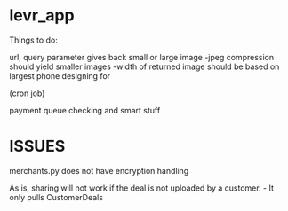 levr_app
========

Things to do:

url, query parameter gives back small or large image
		-jpeg compression should yield smaller images
		-width of returned image should be based on largest phone designing for

(cron job)

payment queue checking and smart stuff

ISSUES
========
merchants.py does not have encryption handling

As is, sharing will not work if the deal is not uploaded by a customer.
	- It only pulls CustomerDeals
